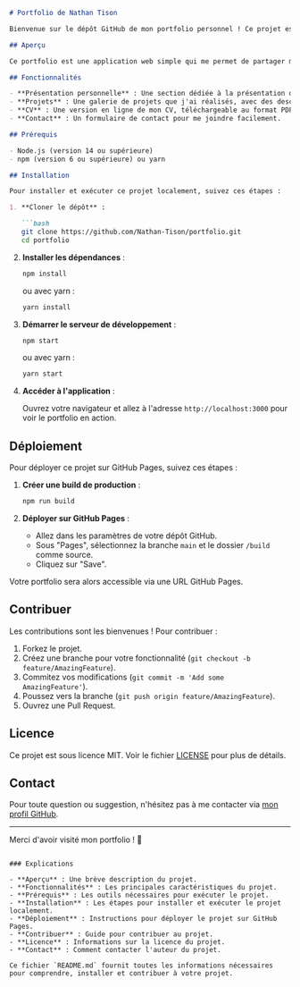 ```markdown
# Portfolio de Nathan Tison

Bienvenue sur le dépôt GitHub de mon portfolio personnel ! Ce projet est développé avec React.js et présente mes compétences, projets et expériences professionnelles.

## Aperçu

Ce portfolio est une application web simple qui me permet de partager mes travaux et compétences avec le monde entier. Il est conçu pour être réactif et accessible sur tous les appareils.

## Fonctionnalités

- **Présentation personnelle** : Une section dédiée à la présentation de mes compétences et expériences.
- **Projets** : Une galerie de projets que j'ai réalisés, avec des descriptions et des liens vers les dépôts GitHub ou les sites en ligne.
- **CV** : Une version en ligne de mon CV, téléchargeable au format PDF.
- **Contact** : Un formulaire de contact pour me joindre facilement.

## Prérequis

- Node.js (version 14 ou supérieure)
- npm (version 6 ou supérieure) ou yarn

## Installation

Pour installer et exécuter ce projet localement, suivez ces étapes :

1. **Cloner le dépôt** :

   ```bash
   git clone https://github.com/Nathan-Tison/portfolio.git
   cd portfolio
   ```

2. **Installer les dépendances** :

   ```bash
   npm install
   ```

   ou avec yarn :

   ```bash
   yarn install
   ```

3. **Démarrer le serveur de développement** :

   ```bash
   npm start
   ```

   ou avec yarn :

   ```bash
   yarn start
   ```

4. **Accéder à l'application** :

   Ouvrez votre navigateur et allez à l'adresse `http://localhost:3000` pour voir le portfolio en action.

## Déploiement

Pour déployer ce projet sur GitHub Pages, suivez ces étapes :

1. **Créer une build de production** :

   ```bash
   npm run build
   ```

2. **Déployer sur GitHub Pages** :

   - Allez dans les paramètres de votre dépôt GitHub.
   - Sous "Pages", sélectionnez la branche `main` et le dossier `/build` comme source.
   - Cliquez sur "Save".

Votre portfolio sera alors accessible via une URL GitHub Pages.

## Contribuer

Les contributions sont les bienvenues ! Pour contribuer :

1. Forkez le projet.
2. Créez une branche pour votre fonctionnalité (`git checkout -b feature/AmazingFeature`).
3. Commitez vos modifications (`git commit -m 'Add some AmazingFeature'`).
4. Poussez vers la branche (`git push origin feature/AmazingFeature`).
5. Ouvrez une Pull Request.

## Licence

Ce projet est sous licence MIT. Voir le fichier [LICENSE](LICENSE) pour plus de détails.

## Contact

Pour toute question ou suggestion, n'hésitez pas à me contacter via [mon profil GitHub](https://github.com/Nathan-Tison).

---

Merci d'avoir visité mon portfolio ! 🚀
```

### Explications

- **Aperçu** : Une brève description du projet.
- **Fonctionnalités** : Les principales caractéristiques du projet.
- **Prérequis** : Les outils nécessaires pour exécuter le projet.
- **Installation** : Les étapes pour installer et exécuter le projet localement.
- **Déploiement** : Instructions pour déployer le projet sur GitHub Pages.
- **Contribuer** : Guide pour contribuer au projet.
- **Licence** : Informations sur la licence du projet.
- **Contact** : Comment contacter l'auteur du projet.

Ce fichier `README.md` fournit toutes les informations nécessaires pour comprendre, installer et contribuer à votre projet.
